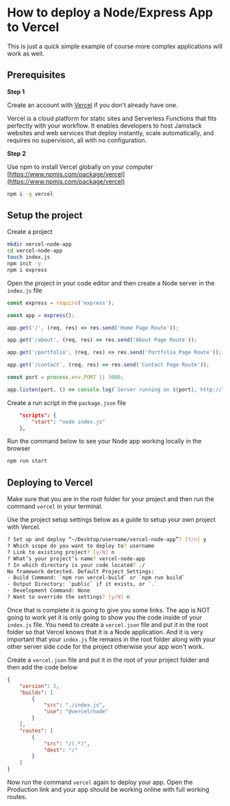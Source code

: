 # How to deploy a Node/Express App to Vercel

This is just a quick simple example of course more complex applications will work as well.

## Prerequisites

**Step 1**

Create an account with [Vercel](https://vercel.com) if you don't already have one.

Vercel is a cloud platform for static sites and Serverless Functions that fits perfectly with your workflow. It enables developers to host Jamstack websites and web services that deploy instantly, scale automatically, and requires no supervision, all with no configuration.

**Step 2**

Use npm to install Vercel globally on your computer [https://www.npmjs.com/package/vercel](https://www.npmjs.com/package/vercel)

```bash
npm i -g vercel
```

## Setup the project

Create a project

```bash
mkdir vercel-node-app
cd vercel-node-app
touch index.js
npm init -y
npm i express
```

Open the project in your code editor and then create a Node server in the `index.js` file

```javascript
const express = require('express');

const app = express();

app.get('/', (req, res) => res.send('Home Page Route'));

app.get('/about', (req, res) => res.send('About Page Route'));

app.get('/portfolio', (req, res) => res.send('Portfolio Page Route'));

app.get('/contact', (req, res) => res.send('Contact Page Route'));

const port = process.env.PORT || 3000;

app.listen(port, () => console.log(`Server running on ${port}, http://localhost:${port}`));
```

Create a run script in the `package.json` file

```json
	"scripts": {
		"start": "node index.js"
	},
```

Run the command below to see your Node app working locally in the browser

```bash
npm run start
```

## Deploying to Vercel

Make sure that you are in the root folder for your project and then run the command `vercel` in your terminal.

Use the project setup settings below as a guide to setup your own project with Vercel.

```bash
? Set up and deploy “~/Desktop/username/vercel-node-app”? [Y/n] y
? Which scope do you want to deploy to? username
? Link to existing project? [y/N] n
? What’s your project’s name? vercel-node-app
? In which directory is your code located? ./
No framework detected. Default Project Settings:
- Build Command: `npm run vercel-build` or `npm run build`
- Output Directory: `public` if it exists, or `.`
- Development Command: None
? Want to override the settings? [y/N] n
```

Once that is complete it is going to give you some links. The app is NOT going to work yet it is only going to show you the code inside of your `index.js` file. You need to create a `vercel.json` file and put it in the root folder so that Vercel knows that it is a Node application. And it is very important that your `index.js` file remains in the root folder along with your other server side code for the project otherwise your app won't work.

Create a `vercel.json` file and put it in the root of your project folder and then add the code below

```json
{
	"version": 2,
	"builds": [
		{
			"src": "./index.js",
			"use": "@vercel/node"
		}
	],
	"routes": [
		{
			"src": "/(.*)",
			"dest": "/"
		}
	]
}
```

Now run the command `vercel` again to deploy your app. Open the Production link and your app should be working online with full working routes.
